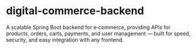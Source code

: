 # digital-commerce-backend
A scalable Spring Boot backend for e‑commerce, providing APIs for products, orders, carts, payments, and user management — built for speed, security, and easy integration with any frontend.
